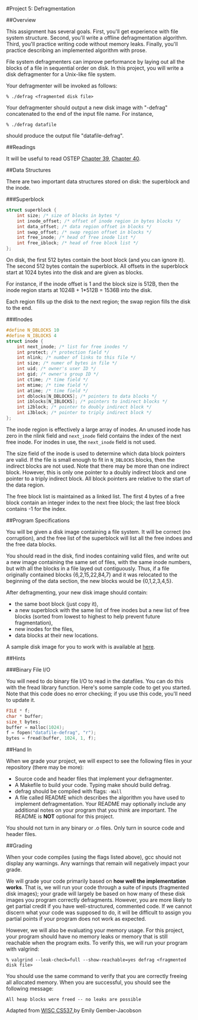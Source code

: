 #Project 5: Defragmentation

##Overview

This assignment has several goals. First, you'll get experience with file system structure. Second, you'll write a offline defragmentation algorithm. Third, you'll practice writing code without memory leaks. Finally, you'll practice describing an implemented algorithm with prose.

File system defragmenters can improve performance by laying out all the blocks of a file in sequential order on disk. In this project, you will write a disk defragmenter for a Unix-like file system.

Your defragmenter will be invoked as follows:

```shell
% ./defrag <fragmented disk file>
```

Your defragmenter should output a new disk image with "-defrag" concatenated to the end of the input file name. For instance,

```shell
% ./defrag datafile
```

should produce the output file "datafile-defrag".

##Readings

It will be useful to read OSTEP [Chapter 39](http://pages.cs.wisc.edu/~remzi/OSTEP/file-intro.pdf), 
[Chapter 40](http://pages.cs.wisc.edu/~remzi/OSTEP/file-implementation.pdf).

##Data Structures

There are two important data structures stored on disk: the superblock and the inode.

###Superblock

```C
struct superblock { 
    int size; /* size of blocks in bytes */ 
    int inode_offset; /* offset of inode region in bytes blocks */ 
    int data_offset; /* data region offset in blocks */ 
    int swap_offset; /* swap region offset in blocks */ 
    int free_inode; /* head of free inode list */ 
    int free_iblock; /* head of free block list */ 
};
```

On disk, the first 512 bytes contain the boot block (and you can ignore it). The second 512 bytes contain the superblock. All offsets in the superblock start at 1024 bytes into the disk and are given as blocks.

For instance, if the inode offset is 1 and the block size is 512B, then the inode region starts at 1024B + 1*512B = 1536B into the disk.

Each region fills up the disk to the next region; the swap region fills the disk to the end.

###Inodes

```C
#define N_DBLOCKS 10 
#define N_IBLOCKS 4 
struct inode {
    int next_inode; /* list for free inodes */ 
    int protect; /* protection field */ 
    int nlink; /* number of links to this file */ 
    int size; /* numer of bytes in file */ 
    int uid; /* owner's user ID */ 
    int gid; /* owner's group ID */ 
    int ctime; /* time field */ 
    int mtime; /* time field */ 
    int atime; /* time field */ 
    int dblocks[N_DBLOCKS]; /* pointers to data blocks */ 
    int iblocks[N_IBLOCKS]; /* pointers to indirect blocks */ 
    int i2block; /* pointer to doubly indirect block */ 
    int i3block; /* pointer to triply indirect block */ 
};
```

The inode region is effectively a large array of inodes. An unused inode has zero in the nlink field and `next_inode` field contains the index of the next free inode. For inodes in use, the `next_inode` field is not used.

The size field of the inode is used to determine which data block pointers are valid. If the file is small enough to fit in `N_DBLOCKS` blocks, then the indirect blocks are not used. Note that there may be more than one indirect block. However, this is only one pointer to a doubly indirect block and one pointer to a triply indirect block. All block pointers are relative to the start of the data region.

The free block list is maintained as a linked list. The first 4 bytes of a free block contain an integer index to the next free block; the last free block contains -1 for the index.

##Program Specifications

You will be given a disk image containing a file system. It will be correct (no corruption), and the free list of the superblock will list all the free indoes and the free data blocks.

You should read in the disk, find inodes containing valid files, and write out a new image containing the same set of files, with the same inode numbers, but with all the blocks in a file layed out contiguously. Thus, if a file originally contained blocks {6,2,15,22,84,7} and it was relocated to the beginning of the data section, the new blocks would be {0,1,2,3,4,5}.

After defragmenting, your new disk image should contain:

* the same boot block (just copy it),
* a new superblock with the same list of free inodes but a new list of free blocks (sorted from lowest to highest to help prevent future fragmentation),
* new inodes for the files,
* data blocks at their new locations.

A sample disk image for you to work with is available at [here](../src/datafile-frag.txt).

##Hints

###Binary File I/O

You will need to do binary file I/O to read in the datafiles. You can do this with the fread library function. Here's some sample code to get you started. Note that this code does no error checking; if you use this code, you'll need to update it.

```C
FILE * f; 
char * buffer; 
size_t bytes; 
buffer = malloc(1024); 
f = fopen("datafile-defrag", "r"); 
bytes = fread(buffer, 1024, 1, f); 
```

##Hand In

When we grade your project, we will expect to see the following files in your repository (there may be more):

* Source code and header files that implement your defragmenter.
* A Makefile to build your code. Typing make should build defrag. 
* defrag should be compiled with flags: `-Wall`
* A file called README which describes the algorithm you have used to implement defragmentation. Your README may optionally include any additional notes on your program that you think are important. The README is **NOT** optional for this project.

You should not turn in any binary or .o files. Only turn in source code and header files.

##Grading

When your code compiles (using the flags listed above), gcc should not display any warnings.
Any warnings that remain will negatively impact your grade.

We will grade your code primarily based on **how well the implementation works**. That is, we will run your code through a suite of inputs (fragmented disk images); your grade will largely be based on how many of these disk images you program correctly defragments. However, you are more likely to get partial credit if you have well-structured, commented code. If we cannot discern what your code was supposed to do, it will be difficult to assign you partial points if your program does not work as expected.

However, we will also be evaluating your memory usage. For this project, your program should have no memory leaks or memory that is still reachable when the program exits. To verify this, we will run your program with valgrind:

```shell
% valgrind --leak-check=full --show-reachable=yes defrag <fragmented disk file>
```

You should use the same command to verify that you are correctly freeing all allocated memory. When you are successful, you should see the following message:

```shell
All heap blocks were freed -- no leaks are possible
```

<div id="footer">
  Adapted from <a href="http://pages.cs.wisc.edu/~jacobson/cs537/S2012/projects/p5/index.php"> WISC CS537 </a> by Emily Gember-Jacobson 
</div>
